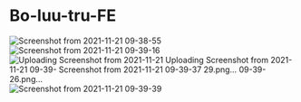 # Bo-luu-tru-FE

![Screenshot from 2021-11-21 09-38-55](https://user-images.githubusercontent.com/72342095/142747328-bead6673-4563-4284-9050-38f5deab78bb.png)
![Screenshot from 2021-11-21 09-39-16](https://user-images.githubusercontent.com/72342095/142747329-ea68e69f-ab17-4f68-b0cc-ba926df42344.png)
![Uploading Screenshot from 2021-11-21 
![Uploading Screenshot from 2021-11-21 09-39-
![Screenshot from 2021-11-21 09-39-37](https://user-images.githubusercontent.com/72342095/142747332-6bca66f5-4e39-44f4-8640-a557d3126ad0.png)
29.png…]()
09-39-26.png…]()
![Screenshot from 2021-11-21 09-39-39](https://user-images.githubusercontent.com/72342095/142747333-2ab5c5ff-1232-4c96-a298-33159f3caefd.png)


